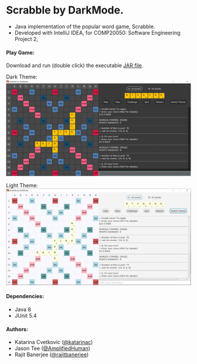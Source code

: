 # Scrabble by DarkMode.
* Java implementation of the popular word game, Scrabble. 
* Developed with IntelliJ IDEA, for COMP20050: Software Engineering Project 2, 

#### Play Game:
Download and run (double click) the executable [JAR file](./out/artifacts/DarkMode/DarkMode.jar). 

Dark Theme:
![Dark Theme](images/DarkTheme.jpg)    

Light Theme: 
![Light Theme](images/LightTheme.jpg)  

#### Dependencies:
* Java 8
* JUnit 5.4

#### Authors:
* Katarina Cvetkovic ([@katarinac](https://github.com/katarinac))
* Jason Tee ([@AmplifiedHuman](https://github.com/AmplifiedHuman))
* Rajit Banerjee ([@rajitbanerjee](https://github.com/rajitbanerjee))
